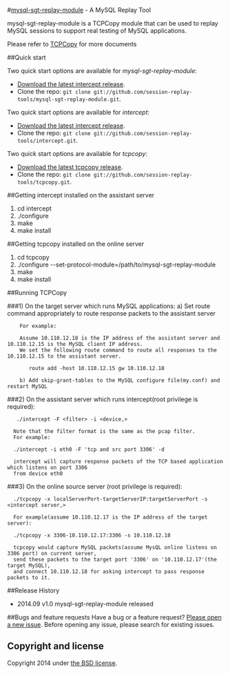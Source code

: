 #[mysql-sgt-replay-module](https://github.com/session-replay-tools/mysql-sgt-replay-module) - A MySQL Replay Tool

mysql-sgt-replay-module is a TCPCopy module that can be used to replay MySQL sessions to support real testing of MySQL applications. 

Please refer to [TCPCopy](https://github.com/session-replay-tools/tcpcopy) for more documents

##Quick start

Two quick start options are available for *mysql-sgt-replay-module*:

* [Download the latest intercept release](https://github.com/session-replay-tools/mysql-sgt-replay-module/releases).
* Clone the repo: `git clone git://github.com/session-replay-tools/mysql-sgt-replay-module.git`.

Two quick start options are available for *intercept*:

* [Download the latest intercept release](https://github.com/session-replay-tools/intercept/releases).
* Clone the repo: `git clone git://github.com/session-replay-tools/intercept.git`.

Two quick start options are available for *tcpcopy*:

* [Download the latest tcpcopy release](https://github.com/session-replay-tools/tcpcopy/releases).
* Clone the repo: `git clone git://github.com/session-replay-tools/tcpcopy.git`.


##Getting intercept installed on the assistant server
1. cd intercept
2. ./configure 
3. make
4. make install


##Getting tcpcopy installed on the online server
1. cd tcpcopy
2. ./configure --set-protocol-module=/path/to/mysql-sgt-replay-module
3. make
4. make install


##Running TCPCopy
 
###1) On the target server which runs MySQL applications:
	    a) Set route command appropriately to route response packets to the assistant server

        For example:

	    Assume 10.110.12.18 is the IP address of the assistant server and 10.110.12.15 is the MySQL client IP address. 
        We set the following route command to route all responses to the 10.110.12.15 to the assistant server.

           route add -host 10.110.12.15 gw 10.110.12.18
        
        b) Add skip-grant-tables to the MySQL configure file(my.conf) and restart MySQL

###2) On the assistant server which runs intercept(root privilege is required):

	   ./intercept -F <filter> -i <device,> 
	  
	  Note that the filter format is the same as the pcap filter.
	  For example:

	  ./intercept -i eth0 -F 'tcp and src port 3306' -d

	  intercept will capture response packets of the TCP based application which listens on port 3306 
	  from device eth0 
    
	
###3) On the online source server (root privilege is required):
      
	  ./tcpcopy -x localServerPort-targetServerIP:targetServerPort -s <intercept server,> 
	  
      For example(assume 10.110.12.17 is the IP address of the target server):

	  ./tcpcopy -x 3306-10.110.12.17:3306 -s 10.110.12.18 

	  tcpcopy would capture MySQL packets(assume MysQL online listens on 3306 port) on current server, 
      send these packets to the target port '3306' on '10.110.12.17'(the target MySQL), 
      and connect 10.110.12.18 for asking intercept to pass response packets to it.

##Release History
+ 2014.09  v1.0    mysql-sgt-replay-module released


##Bugs and feature requests
Have a bug or a feature request? [Please open a new issue](https://github.com/session-replay-tools/mysql-sgt-replay-module/issues). Before opening any issue, please search for existing issues.


## Copyright and license

Copyright 2014 under [the BSD license](LICENSE).


